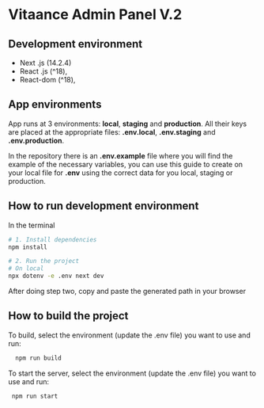 # Vitaance Admin Panel V.2

## Development environment

- Next .js (14.2.4)
- React .js (^18),
- React-dom (^18),

## App environments

App runs at 3 environments: **local**, **staging** and **production**. All their keys are placed at the appropriate files: **.env.local**,  **.env.staging** and **.env.production**.

In the repository there is an **.env.example** file where you will find the example of the necessary variables, you can use this guide to create on your local file for  **.env** using the correct data for you local, staging or production.

## How to run development environment

In the terminal

```bash
# 1. Install dependencies
npm install

# 2. Run the project
# On local
npx dotenv -e .env next dev
```

After doing step two, copy and paste the generated path in your browser

## How to build the project

To build, select the environment (update the .env file) you want to use and run:

```bash
  npm run build
```

To start the server, select the environment (update the .env file) you want to use and run:
 
 ```bash
  npm run start
 ```
